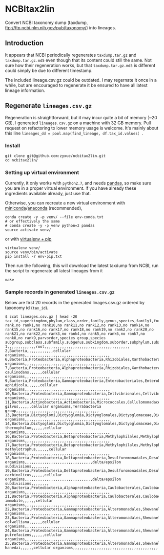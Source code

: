 # NCBItax2lin

Convert NCBI taxonomy dump (taxdump, ftp://ftp.ncbi.nlm.nih.gov/pub/taxonomy/)
into lineages.


## Introduction

It appears that NCBI periodically regenerates `taxdump.tar.gz` and
`taxdump.tar.gz.md5` even though that its content could still the same. Not sure
how their regeneration works, but that `taxdump.tar.gz.md5` is different could
simply be due to different timestamp. 

The included lineage.csv.gz could be outdated. I may regernate it once in a
while, but are encouraged to regenerate it be ensured to have all latest lineage
information.

## Regenerate `lineages.csv.gz`

Regeneration is straightforward, but it may incur quite a bit of memory (~20
GB). I generated `lineages.csv.gz` on a machine with 32 GB memory. Pull request
on refactoring to lower memory usage is welcome. It's mainly about this line
`lineages_dd = pool.map(find_lineage, df.tax_id.values) `.

### Install

```
git clone git@github.com:zyxue/ncbitax2lin.git
cd ncbitax2lin/
```

### Setting up virtual environment

Currently, it only works with `python2.7`, and needs
[pandas](http://pandas.pydata.org/), so make sure you are in a proper virtual
environment. If you have already these ingredients available already, just use
that.

Otherwise, you can recreate a new virtual environment with
[miniconda](https://conda.io/miniconda.html)/[anaconda](https://www.continuum.io/downloads)
(recommended),

```
conda create -y -p venv/ --file env-conda.txt
# or effectively the same
# conda create -y -p venv python=2 pandas
source activate venv/
```

or with [virtualenv + pip](http://docs.python-guide.org/en/latest/dev/virtualenvs/)

```
virtualenv venv/
source venv/bin/activate
pip install -r env-pip.txt
```

Then run the following, this will download the latest taxdump from NCBI, run the
script to regenerate all latest lineages from it

``` 
make
```

### Sample records in generated `lineages.csv.gz`

Below are first 20 records in the generated linages.csv.gz ordered by taxonomy
id (`tax_id`).

```
$ zcat lineages.csv.gz | head -20
tax_id,superkingdom,phylum,class,order,family,genus,species,family1,forma,infraclass,infraorder,kingdom,no rank,no rank1,no rank10,no rank11,no rank12,no rank13,no rank14,no rank15,no rank16,no rank17,no rank18,no rank19,no rank2,no rank20,no rank21,no rank22,no rank3,no rank4,no rank5,no rank6,no rank7,no rank8,no rank9,parvorder,species group,species subgroup,subclass,subfamily,subgenus,subkingdom,suborder,subphylum,subspecies,subtribe,superclass,superfamily,superorder,superphylum,tribe,varietas
1,,,,,,,,,,,,,root,,,,,,,,,,,,,,,,,,,,,,,,,,,,,,,,,,,,,,,
2,Bacteria,,,,,,,,,,,,cellular organisms,,,,,,,,,,,,,,,,,,,,,,,,,,,,,,,,,,,,,,,
6,Bacteria,Proteobacteria,Alphaproteobacteria,Rhizobiales,Xanthobacteraceae,Azorhizobium,,,,,,,cellular organisms,,,,,,,,,,,,,,,,,,,,,,,,,,,,,,,,,,,,,,,
7,Bacteria,Proteobacteria,Alphaproteobacteria,Rhizobiales,Xanthobacteraceae,Azorhizobium,Azorhizobium caulinodans,,,,,,cellular organisms,,,,,,,,,,,,,,,,,,,,,,,,,,,,,,,,,,,,,,,
9,Bacteria,Proteobacteria,Gammaproteobacteria,Enterobacteriales,Enterobacteriaceae,Buchnera,Buchnera aphidicola,,,,,,cellular organisms,,,,,,,,,,,,,,,,,,,,,,,,,,,,,,,,,,,,,,,
10,Bacteria,Proteobacteria,Gammaproteobacteria,Cellvibrionales,Cellvibrionaceae,Cellvibrio,,,,,,,cellular organisms,,,,,,,,,,,,,,,,,,,,,,,,,,,,,,,,,,,,,,,
11,Bacteria,Actinobacteria,Actinobacteria,Micrococcales,Cellulomonadaceae,Cellulomonas,Cellulomonas gilvus,,,,,,cellular organisms,Terrabacteria group,,,,,,,,,,,,,,,,,,,,,,,,,,,,,,,,,,,,,,
13,Bacteria,Dictyoglomi,Dictyoglomia,Dictyoglomales,Dictyoglomaceae,Dictyoglomus,,,,,,,cellular organisms,,,,,,,,,,,,,,,,,,,,,,,,,,,,,,,,,,,,,,,
14,Bacteria,Dictyoglomi,Dictyoglomia,Dictyoglomales,Dictyoglomaceae,Dictyoglomus,Dictyoglomus thermophilum,,,,,,cellular organisms,,,,,,,,,,,,,,,,,,,,,,,,,,,,,,,,,,,,,,,
16,Bacteria,Proteobacteria,Betaproteobacteria,Methylophilales,Methylophilaceae,Methylophilus,,,,,,,cellular organisms,,,,,,,,,,,,,,,,,,,,,,,,,,,,,,,,,,,,,,,
17,Bacteria,Proteobacteria,Betaproteobacteria,Methylophilales,Methylophilaceae,Methylophilus,Methylophilus methylotrophus,,,,,,cellular organisms,,,,,,,,,,,,,,,,,,,,,,,,,,,,,,,,,,,,,,,
18,Bacteria,Proteobacteria,Deltaproteobacteria,Desulfuromonadales,Desulfuromonadaceae,Pelobacter,,,,,,,cellular organisms,,,,,,,,,,,,,,,,,,,,,,,,,,,,,,,delta/epsilon subdivisions,,,,,,,,
19,Bacteria,Proteobacteria,Deltaproteobacteria,Desulfuromonadales,Desulfuromonadaceae,Pelobacter,Pelobacter carbinolicus,,,,,,cellular organisms,,,,,,,,,,,,,,,,,,,,,,,,,,,,,,,delta/epsilon subdivisions,,,,,,,,
20,Bacteria,Proteobacteria,Alphaproteobacteria,Caulobacterales,Caulobacteraceae,Phenylobacterium,,,,,,,cellular organisms,,,,,,,,,,,,,,,,,,,,,,,,,,,,,,,,,,,,,,,
21,Bacteria,Proteobacteria,Alphaproteobacteria,Caulobacterales,Caulobacteraceae,Phenylobacterium,Phenylobacterium immobile,,,,,,cellular organisms,,,,,,,,,,,,,,,,,,,,,,,,,,,,,,,,,,,,,,,
22,Bacteria,Proteobacteria,Gammaproteobacteria,Alteromonadales,Shewanellaceae,Shewanella,,,,,,,cellular organisms,,,,,,,,,,,,,,,,,,,,,,,,,,,,,,,,,,,,,,,
23,Bacteria,Proteobacteria,Gammaproteobacteria,Alteromonadales,Shewanellaceae,Shewanella,Shewanella colwelliana,,,,,,cellular organisms,,,,,,,,,,,,,,,,,,,,,,,,,,,,,,,,,,,,,,,
24,Bacteria,Proteobacteria,Gammaproteobacteria,Alteromonadales,Shewanellaceae,Shewanella,Shewanella putrefaciens,,,,,,cellular organisms,,,,,,,,,,,,,,,,,,,,,,,,,,,,,,,,,,,,,,,
25,Bacteria,Proteobacteria,Gammaproteobacteria,Alteromonadales,Shewanellaceae,Shewanella,Shewanella hanedai,,,,,,cellular organisms,,,,,,,,,,,,,,,,,,,,,,,,,,,,,,,,,,,,,,,
```
